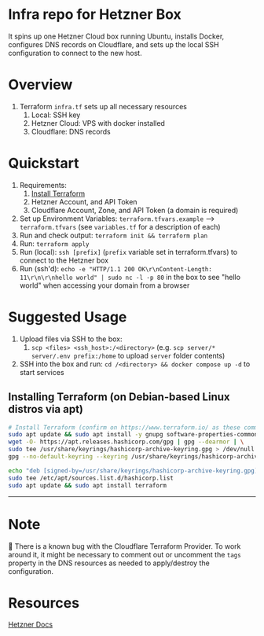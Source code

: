 # Infra repo for Hetzner Box

It spins up one Hetzner Cloud box running Ubuntu, installs Docker, configures DNS records on Cloudflare, and sets up the local SSH configuration to connect to the new host.

# Overview
1. Terraform `infra.tf` sets up all necessary resources
   1. Local: SSH key
   2. Hetzner Cloud: VPS with docker installed
   3. Cloudflare: DNS records

# Quickstart
1. Requirements:
   1. [Install Terraform](#requirements-installation)
   2. Hetzner Account, and API Token
   3. Cloudflare Account, Zone, and API Token (a domain is required)
2. Set up Environment Variables: `terraform.tfvars.example` --> `terraform.tfvars` (see `variables.tf` for a description of each)
3. Run and check output: `terraform init && terraform plan`
4. Run: `terraform apply`
5. Run (local): `ssh [prefix]` (`prefix` variable set in terraform.tfvars) to connect to the Hetzner box
6. Run (ssh'd): `echo -e "HTTP/1.1 200 OK\r\nContent-Length: 11\r\n\r\nhello world" | sudo nc -l -p 80` in the box to see "hello world" when accessing your domain from a browser

# Suggested Usage
1. Upload files via SSH to the box:
   1. `scp <files> <ssh_host>:/<directory>` (e.g. `scp server/* server/.env prefix:/home` to upload `server` folder contents)
2. SSH into the box and run: `cd /<directory> && docker compose up -d` to start services


## Installing Terraform (on Debian-based Linux distros via apt)
```sh
# Install Terraform (confirm on https://www.terraform.io/ as these commands may be outdated)
sudo apt update && sudo apt install -y gnupg software-properties-common
wget -O- https://apt.releases.hashicorp.com/gpg | gpg --dearmor | \
sudo tee /usr/share/keyrings/hashicorp-archive-keyring.gpg > /dev/null
gpg --no-default-keyring --keyring /usr/share/keyrings/hashicorp-archive-keyring.gpg --fingerprint

echo "deb [signed-by=/usr/share/keyrings/hashicorp-archive-keyring.gpg] https://apt.releases.hashicorp.com $(lsb_release -cs) main" | \
sudo tee /etc/apt/sources.list.d/hashicorp.list
sudo apt update && sudo apt install terraform
```

___

# Note

📝 There is a known bug with the Cloudflare Terraform Provider. To work around it, it might be necessary to comment out or uncomment the `tags` property in the DNS resources as needed to apply/destroy the configuration.

# Resources
[Hetzner Docs](https://developers.hetzner.com/cloud/)

